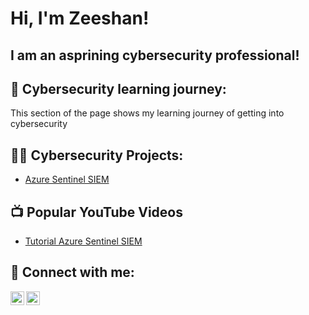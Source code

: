 <h1>Hi, I'm Zeeshan!
  <h2> I am an asprining cybersecurity professional!</h2>
  
<h2> 🏫 Cybersecurity learning journey:</h2>
  This section of the page shows my learning journey of getting into cybersecurity

<h2>👨‍💻 Cybersecurity Projects:</h2>

  - [Azure Sentinel SIEM](https://github.com/Zeeshan-Fraz/LABURL_)

<h2>📺 Popular YouTube Videos</h2>

- [Tutorial Azure Sentinel SIEM](https://www.youtube.com/watch?v=a83ASGn_V_s)

<h2> 🤳 Connect with me:</h2>

[<img align="left" alt="JoshMadakor | YouTube" width="22px" src="https://cdn.jsdelivr.net/npm/simple-icons@v3/icons/youtube.svg" />][youtube]
[<img align="left" alt="JoshMadakor | LinkedIn" width="22px" src="https://cdn.jsdelivr.net/npm/simple-icons@v3/icons/linkedin.svg" />][linkedin]

[Youtube]: https://www.youtube.com
[linkedin]: https://www.linkedin.com/

<!--
**joshmadakor1/joshmadakor1** is a ✨ _special_ ✨ repository because its `README.md` (this file) appears on your GitHub profile.

Here are some ideas to get you started:

- 🔭 I’m currently working on ...
- 🌱 I’m currently learning ...
- 👯 I’m looking to collaborate on ...
- 🤔 I’m looking for help with ...
- 💬 Ask me about ...
- 📫 How to reach me: ...
- 😄 Pronouns: ...
- ⚡ Fun fact: ...
-->
